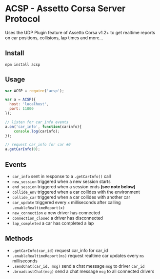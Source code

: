 # ACSP - Assetto Corsa Server Protocol
Uses the UDP Plugin feature of Assetto Corsa v1.2+ to get realtime reports on car positions, collisions, lap times and more...

## Install
```npm install acsp```

## Usage
```js
var ACSP = require('acsp');

var a = ACSP({
  host: 'localhost',
  port: 11000
});

// listen for car_info events
a.on('car_info', function(carinfo){
	console.log(carinfo);
});

// request car_info for car #0
a.getCarInfo(0);
```

## Events
* ```car_info``` sent in response to a ```.getCarInfo()``` call
* ```new_session``` triggered when a new session starts
* ```end_session``` triggered when a session ends **(see note below)**
* ```collide_env``` triggered when a car collides with the environment
* ```collide_car``` triggered when a car collides with another car
* ```car_update``` triggered every ```x``` milliseconds after calling ```.enableRealtimeReport(x)```
* ```new_connection``` a new driver has connected
* ```connection_closed``` a driver has disconnected
* ```lap_completed``` a car has completed a lap

## Methods
* ```.getCarInfo(car_id)``` request car_info for car_id
* ```.enableRealtimeReport(ms)``` request realtime car updates every ```ms``` milliseconds
* ```.sendChat(car_id, msg)``` send a chat message ```msg``` to driver ```car_id```
* ```.broadcastChat(msg)``` send a chat message ```msg``` to all connected drivers
